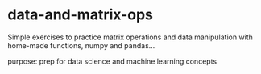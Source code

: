 # data-and-matrix-ops
Simple exercises to practice matrix operations and data manipulation with home-made functions, numpy and pandas... 

purpose: prep for data science and machine learning concepts

